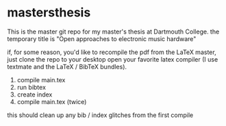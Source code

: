 # mastersthesis

This is the master git repo for my master's thesis at Dartmouth College. the temporary title is "Open approaches to electronic music hardware"

if, for some reason, you'd like to recompile the pdf from the LaTeX master, just clone the repo to your desktop 
open your favorite latex compiler (I use textmate and the LaTeX / BibTeX bundles). 

1. compile main.tex
2. run bibtex
3. create index
4. compile main.tex (twice)

this should clean up any bib / index glitches from the first compile

